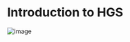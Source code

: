 # Introduction to HGS

![image](https://user-images.githubusercontent.com/71546848/220169181-ac88780c-bc18-4a67-937b-c4e56273b797.png)


